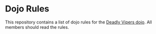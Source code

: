 Dojo Rules
==========

This repository contains a list of dojo rules for the [Deadly Vipers dojo](https://github.com/deadlyvipers).
All members should read the rules.

